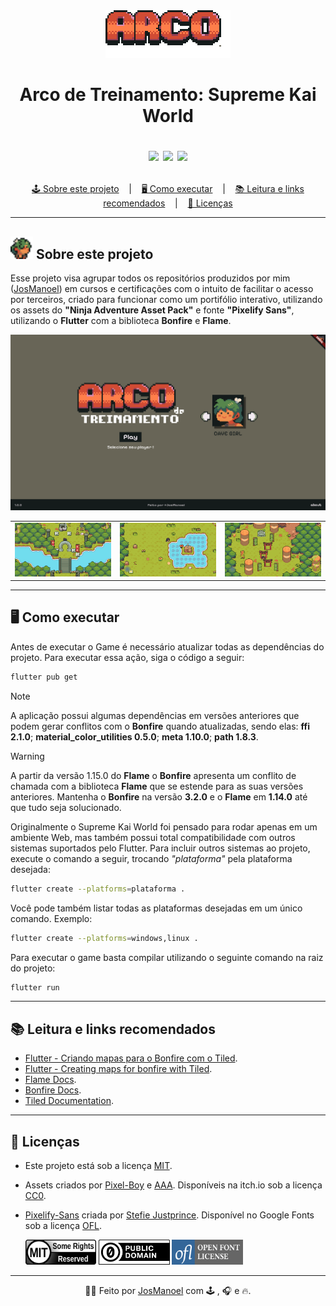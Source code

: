 <div align="center">
  <img src = "assets/images/logo.png"  style="image-rendering: pixelated ;width: 200px;">
</div>

<h1 align = "center">
  Arco de Treinamento: Supreme Kai World
  <p align="center">
    <img src="https://img.shields.io/badge/Bonfire_%F0%9F%94%A5-Made_with?label=Made%20with&color=%23337fdc">
<!--     <img src="https://img.shields.io/github/v/release/Arco-de-Treinamento/supreme_kai_world"><- Versao de lançamento-->
    <img src="https://img.shields.io/github/last-commit/Arco-de-Treinamento/supreme_kai_world">
    <img src="https://img.shields.io/github/license/Arco-de-Treinamento/supreme_kai_world">
  </p>
</h1>

<p align ="center">
<a href= "#sobre-este-projeto">🕹️ Sobre este projeto</a> &nbsp;&nbsp;&nbsp;|&nbsp;&nbsp;&nbsp;
<a href="#executar">🖥️ Como executar</a> &nbsp;&nbsp;&nbsp;|&nbsp;&nbsp;&nbsp;
<a href="#leitura">📚 Leitura e links recomendados</a> &nbsp;&nbsp;&nbsp;|&nbsp;&nbsp;&nbsp;
<a href="#licenca">📜 Licenças</a>
</p>

<hr>

<h2 id="sobre-este-projeto">
  <div>
    <img src="media/walk_right.gif" height="36px">
    Sobre este projeto
  </div>
</h2>

Esse projeto visa agrupar todos os repositórios produzidos por mim ([JosManoel](https://github.com/JosManoel)) em cursos e certificações com o intuito de facilitar o acesso por terceiros, criado para funcionar como um portifólio interativo, utilizando os assets do **"Ninja Adventure Asset Pack"** e fonte **"Pixelify Sans"**, utilizando o **Flutter** com a biblioteca **Bonfire** e **Flame**.
<div align="center">
</div>

<div align="center"  width="80%">
  <img src="media/title.png">
  <table>
    <tr>
      <td><img src="media/warrior_map.png" alt="Imagem 1"></td>
      <td><img src="media/main_map.png" alt="Imagem 2"></td>
      <td><img src="media/frog_map.png" alt="Imagem 3"></td>
    </tr>
  </table>
</div>

<hr>

<h2 id="executar">🖥️ Como executar</h2>

Antes de executar o Game é necessário atualizar todas as dependências do projeto. Para executar essa ação, siga o código a seguir:

```bash
flutter pub get
```

> [!NOTE]
> A aplicação possui algumas dependências em versões anteriores que podem gerar conflitos com o **Bonfire** quando atualizadas, sendo elas:
> **ffi 2.1.0**; **material_color_utilities 0.5.0**; **meta 1.10.0**; **path 1.8.3**.

> [!WARNING]
> A partir da versão 1.15.0 do **Flame** o **Bonfire** apresenta um conflito de chamada com a biblioteca **Flame** que se estende para as suas versões anteriores. Mantenha o **Bonfire** na versão **3.2.0** e o **Flame** em **1.14.0** até que tudo seja solucionado.

Originalmente o Supreme Kai World foi pensado para rodar apenas em um ambiente Web, mas também possui total compatibilidade com outros sistemas suportados pelo Flutter. Para incluir outros sistemas ao projeto, execute o comando a seguir, trocando _"plataforma"_ pela plataforma desejada:

```bash
flutter create --platforms=plataforma .
```
Você pode também listar todas as plataformas desejadas em um único comando. Exemplo: 

```bash
flutter create --platforms=windows,linux .
```
Para executar o game basta compilar utilizando o seguinte comando na raiz do projeto:

```bash
flutter run
```

<hr>

<h2 id="leitura">📚 Leitura e links recomendados</h2>

* [Flutter - Criando mapas para o Bonfire com o Tiled](https://medium.com/@ManoelFreitas/flutter-criando-mapas-para-o-bonfire-com-o-tiled-fd89ca9c4261).
* [Flutter - Creating maps for bonfire with Tiled](https://medium.com/@ManoelFreitas/flutter-creating-maps-for-bonfire-with-tiled-340e16b83f80).
* [Flame Docs](https://docs.flame-engine.org/latest/index.html).
* [Bonfire Docs](https://bonfire-engine.github.io/#/).
* [Tiled Documentation](https://doc.mapeditor.org/en/stable/).

<hr>

<h2 id="licenca">📜 Licenças</h2>

- Este projeto está sob a licença [MIT](https://github.com/Arco-de-Treinamento/supreme_kai_world/blob/main/LICENSE).
- Assets criados por [Pixel-Boy](https://twitter.com/2Pblog1) e [AAA](https://www.instagram.com/challenger.aaa/?hl=fr). Disponíveis na itch.io sob a licença [CC0](https://pixel-boy.itch.io/ninja-adventure-asset-pack).
- [Pixelify-Sans](https://github.com/eifetx/Pixelify-Sans) criada por [Stefie Justprince](https://github.com/eifetx). Disponível no Google Fonts sob a licença [OFL](https://github.com/eifetx/Pixelify-Sans/blob/main/OFL.txt).

  <p>
    <img src="assets/images/tags/MIT.png" height="40px">
    <img src="assets/images/tags/cc-zero.png" height="40px">
    <img src="assets/images/tags/OFL.png" height="40px">
  </p>

<hr>

<div align = "center">
  
  👋🏾 Feito por [JosManoel](https://github.com/JosManoel) com 🕹️ , 🎧 e 🔥.
</div> 
